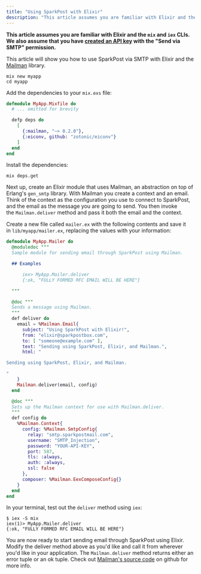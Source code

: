 ```yaml
---
title: "Using SparkPost with Elixir"
description: "This article assumes you are familiar with Elixir and the mix and iex CL Is We also assume that you have created an API key with the Send via SMTP permission This article will show you how to use Spark Post via SMTP with Elixir and the Mailman library mix..."
---
```


**This article assumes you are familiar with Elixir and the `mix` and `iex` CLIs. We also assume that you have [created an API key](https://support.sparkpost.com/customer/portal/articles/1933377-create-api-keys) with the "Send via SMTP" permission.**

This article will show you how to use SparkPost via SMTP with Elixir and the [Mailman](https://github.com/kamilc/mailman) library.

```
mix new myapp
cd myapp
```

Add the dependencies to your `mix.exs` file:

```elixir
defmodule MyApp.Mixfile do
  # ... omitted for brevity

  defp deps do
    [
      {:mailman, "~> 0.2.0"},
      {:eiconv, github: "zotonic/eiconv"}
    ]
  end
end
```

Install the dependencies:

```
mix deps.get
```

Next up, create an Elixir module that uses Mailman, an abstraction on top of Erlang's `gen_smtp` library. With Mailman you create a context and an email. Think of the context as the configuration you use to connect to SparkPost, and the email as the message you are going to send. You then invoke the `Mailman.deliver` method and pass it both the email and the context.

Create a new file called `mailer.ex` with the following contents and save it in `lib/myapp/mailer.ex`, replacing the values with your information:  

```elixir
defmodule MyApp.Mailer do
  @moduledoc """
  Sample module for sending email through SparkPost using Mailman.

  ## Examples

      iex> MyApp.Mailer.deliver
      {:ok, "FULLY FORMED RFC EMAIL WILL BE HERE"}

  """

  @doc """
  Sends a message using Mailman.
  """
  def deliver do
    email = %Mailman.Email{
      subject: "Using SparkPost with Elixir!",
      from: "elixir@sparkpostbox.com",
      to: [ "someone@example.com" ],
      text: "Sending using SparkPost, Elixir, and Mailman.",
      html: "

Sending using SparkPost, Elixir, and Mailman.

"
    }
    Mailman.deliver(email, config)
  end

  @doc """
  Sets up the Mailman context for use with Mailman.deliver.
  """
  def config do
    %Mailman.Context{
      config: %Mailman.SmtpConfig{
        relay: "smtp.sparkpostmail.com",
        username: "SMTP_Injection",
        password: "YOUR-API-KEY",
        port: 587,
        tls: :always,
        auth: :always,
        ssl: false
      },
      composer: %Mailman.EexComposeConfig{}
    }
  end
end
```

In your terminal, test out the `deliver` method using `iex`:

```
$ iex -S mix
iex(1)> MyApp.Mailer.deliver
{:ok, "FULLY FORMED RFC EMAIL WILL BE HERE"}
```

You are now ready to start sending email through SparkPost using Elixir. Modify the deliver method above as you'd like and call it from wherever you'd like in your application. The `Mailman.deliver` method returns either an error tuple or an ok tuple. Check out [Mailman's source code](https://github.com/kamilc/mailman/blob/master/lib/mailman/external_smtp_adapter.ex#L20) on github for more info.
